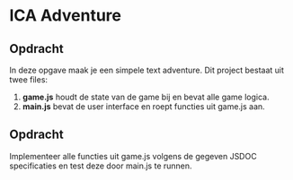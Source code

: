 # ICA Adventure

## Opdracht
In deze opgave maak je een simpele text adventure. Dit project bestaat uit twee files: 

1. **game.js** houdt de state van de game bij en bevat alle game logica.
1. **main.js** bevat de user interface en roept functies uit game.js aan. 

## Opdracht
Implementeer alle functies uit game.js volgens de gegeven JSDOC specificaties en test deze door main.js te runnen.
